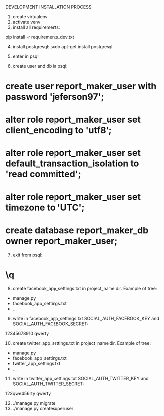DEVELOPMENT INSTALLATION PROCESS

1) create virtualenv
2) activate venv
3) install all requirements:

pip install -r requirements_dev.txt

4) install postgresql:
sudo apt-get install postgresql

5) enter in psql
6) create user and db in psql:

# create user report_maker_user with password 'jeferson97';

# alter role report_maker_user set client_encoding to 'utf8';
# alter role report_maker_user set default_transaction_isolation to 'read committed';
# alter role report_maker_user set timezone to 'UTC';

# create database report_maker_db owner report_maker_user;


7) exit from psql:
# \q

8) create facebook_app_settings.txt in project_name dir.
Example of tree:
- manage.py
- facebook_app_settings.txt
- ...

9) write in facebook_app_settings.txt SOCIAL_AUTH_FACEBOOK_KEY and SOCIAL_AUTH_FACEBOOK_SECRET:

12345678910
qwerty

10) create twitter_app_settings.txt in project_name dir.
Example of tree:
- manage.py
- facebook_app_settings.txt
- twitter_app_settings.txt
- ...

11) write in twitter_app_settings.txt SOCIAL_AUTH_TWITTER_KEY and SOCIAL_AUTH_TWITTER_SECRET:

123qwe456rty
qwerty

12) ./manage.py migrate
13) ./manage.py createsuperuser
